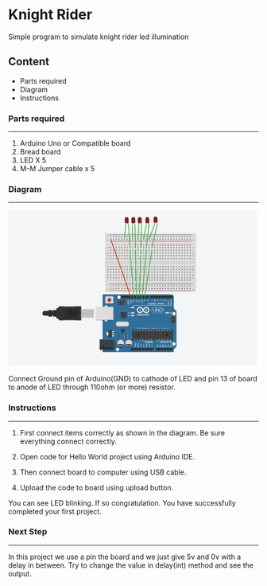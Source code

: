 # Knight Rider
Simple program to simulate knight rider led illumination
## Content
 - Parts required
 - Diagram
 - Instructions

### Parts required
----
1. Arduino Uno or Compatible board
2. Bread board
3. LED X 5
4. M-M Jumper cable x 5

### Diagram
----
<img src="diagrams/knight_rider.jpg" width="500">

Connect Ground pin of Arduino(GND) to cathode of LED and pin 13 
of board to anode of LED through 110ohm (or more) resistor. 

### Instructions
----
1. First connect items correctly as shown in the diagram. Be sure everything
connect correctly.

2. Open code for Hello World project using Arduino IDE.

3. Then connect board to computer using USB cable.

4. Upload the code to board using upload button. 

You can see LED blinking. If so congratulation. You have successfully
completed your first project.

### Next Step
----
In this project we use a pin the board and we just give 5v and 0v with a delay 
in between. Try to change the value in delay(int) method and see the output.